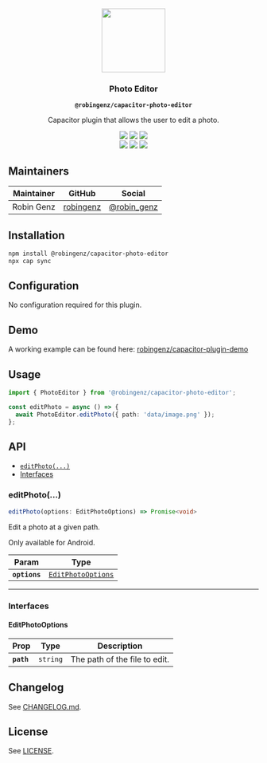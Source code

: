 <p align="center"><br><img src="https://user-images.githubusercontent.com/236501/85893648-1c92e880-b7a8-11ea-926d-95355b8175c7.png" width="128" height="128" /></p>
<h3 align="center">Photo Editor</h3>
<p align="center"><strong><code>@robingenz/capacitor-photo-editor</code></strong></p>
<p align="center">
  Capacitor plugin that allows the user to edit a photo. 
</p>

<p align="center">
  <img src="https://img.shields.io/maintenance/yes/2021?style=flat-square" />
  <a href="https://github.com/robingenz/capacitor-photo-editor/actions?query=workflow%3A%22CI%22"><img src="https://img.shields.io/github/workflow/status/robingenz/capacitor-photo-editor/CI/main?style=flat-square" /></a>
  <a href="https://www.npmjs.com/package/@robingenz/capacitor-photo-editor"><img src="https://img.shields.io/npm/l/@robingenz/capacitor-photo-editor?style=flat-square" /></a>
<br>
  <a href="https://www.npmjs.com/package/@robingenz/capacitor-photo-editor"><img src="https://img.shields.io/npm/dw/@robingenz/capacitor-photo-editor?style=flat-square" /></a>
  <a href="https://www.npmjs.com/package/@robingenz/capacitor-photo-editor"><img src="https://img.shields.io/npm/v/@robingenz/capacitor-photo-editor?style=flat-square" /></a>
<!-- ALL-CONTRIBUTORS-BADGE:START - Do not remove or modify this section -->
<a href="#contributors-"><img src="https://img.shields.io/badge/all%20contributors-1-orange?style=flat-square" /></a>
<!-- ALL-CONTRIBUTORS-BADGE:END -->
</p>

## Maintainers

| Maintainer | GitHub                                    | Social                                        |
| ---------- | ----------------------------------------- | --------------------------------------------- |
| Robin Genz | [robingenz](https://github.com/robingenz) | [@robin_genz](https://twitter.com/robin_genz) |

## Installation

```bash
npm install @robingenz/capacitor-photo-editor
npx cap sync
```

## Configuration

No configuration required for this plugin.

## Demo

A working example can be found here: [robingenz/capacitor-plugin-demo](https://github.com/robingenz/capacitor-plugin-demo)

## Usage

```typescript
import { PhotoEditor } from '@robingenz/capacitor-photo-editor';

const editPhoto = async () => {
  await PhotoEditor.editPhoto({ path: 'data/image.png' });
};
```

## API

<docgen-index>

* [`editPhoto(...)`](#editphoto)
* [Interfaces](#interfaces)

</docgen-index>

<docgen-api>
<!--Update the source file JSDoc comments and rerun docgen to update the docs below-->

### editPhoto(...)

```typescript
editPhoto(options: EditPhotoOptions) => Promise<void>
```

Edit a photo at a given path.

Only available for Android.

| Param         | Type                                                          |
| ------------- | ------------------------------------------------------------- |
| **`options`** | <code><a href="#editphotooptions">EditPhotoOptions</a></code> |

--------------------


### Interfaces


#### EditPhotoOptions

| Prop       | Type                | Description                   |
| ---------- | ------------------- | ----------------------------- |
| **`path`** | <code>string</code> | The path of the file to edit. |

</docgen-api>

## Changelog

See [CHANGELOG.md](https://github.com/robingenz/capacitor-photo-editor/blob/main/CHANGELOG.md).

## License

See [LICENSE](https://github.com/robingenz/capacitor-photo-editor/blob/main/LICENSE).
